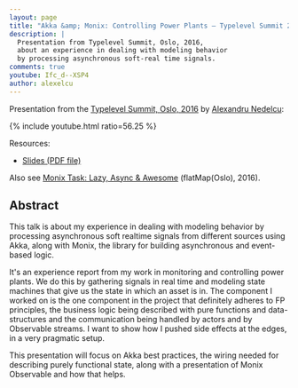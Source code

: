 ```yaml
---
layout: page
title: "Akka &amp; Monix: Controlling Power Plants — Typelevel Summit 2016"
description: |
  Presentation from Typelevel Summit, Oslo, 2016,
  about an experience in dealing with modeling behavior
  by processing asynchronous soft-real time signals.
comments: true
youtube: Ifc_d--XSP4
author: alexelcu
---
```


Presentation from the
[Typelevel Summit, Oslo, 2016](http://typelevel.org/event/2016-05-summit-oslo/)
by [Alexandru Nedelcu](https://twitter.com/alexelcu):

{% include youtube.html ratio=56.25 %}

Resources:

- [Slides (PDF file)](/public/pdfs/Akka-Monix.pdf)

Also see
[Monix Task: Lazy, Async &amp; Awesome](./2016-task-flatmap-oslo.html)
(flatMap(Oslo), 2016).

## Abstract

This talk is about my experience in dealing with modeling behavior
by processing asynchronous soft realtime signals from different
sources using Akka, along with Monix, the library for building
asynchronous and event-based logic.

It's an experience report from my work in monitoring and controlling
power plants. We do this by gathering signals in real time and
modeling state machines that give us the state in which an asset is in.
The component I worked on is the one component in the project that
definitely adheres to FP principles, the business logic being
described with pure functions and data-structures and the communication
being handled by actors and by Observable streams. I want to show
how I pushed side effects at the edges, in a very pragmatic setup.

This presentation will focus on Akka best practices, the wiring
needed for describing purely functional state, along with a
presentation of Monix Observable and how that helps.
